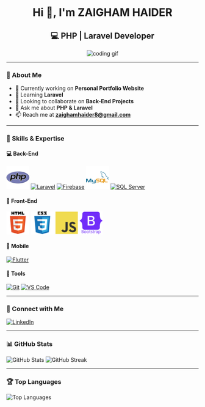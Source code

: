 <h1 align="center">Hi 👋, I'm ZAIGHAM HAIDER</h1>
<h2 align="center">💻 PHP | Laravel Developer</h2>

<p align="center">
  <img src="https://user-images.githubusercontent.com/74038190/221352989-518609ab-b4d1-459e-929f-a08cd2bd9b3c.gif" alt="coding gif" width="300"/>
</p>

---

### 🚀 About Me
- 🔭 Currently working on **Personal Portfolio Website**  
- 🌱 Learning **Laravel**  
- 👯 Looking to collaborate on **Back-End Projects**  
- 💬 Ask me about **PHP & Laravel**  
- 📫 Reach me at **[zaighamhaider8@gmail.com](mailto:zaighamhaider8@gmail.com)**  

---

### 🧠 Skills & Expertise

#### 💻 Back-End
<p>
  <a href="https://www.php.net" target="_blank"><img src="https://raw.githubusercontent.com/devicons/devicon/master/icons/php/php-original.svg" alt="PHP" width="60"/></a>
  <a href="https://laravel.com" target="_blank"><img src="https://cdn.worldvectorlogo.com/logos/laravel-2.svg" alt="Laravel" width="60"/></a>
  <a href="https://firebase.google.com/" target="_blank"><img src="https://www.vectorlogo.zone/logos/firebase/firebase-icon.svg" alt="Firebase" width="60"/></a>
  <a href="https://www.mysql.com/" target="_blank"><img src="https://raw.githubusercontent.com/devicons/devicon/master/icons/mysql/mysql-original-wordmark.svg" alt="MySQL" width="60"/></a>
  <a href="https://www.microsoft.com/en-us/sql-server" target="_blank"><img src="https://www.svgrepo.com/show/303229/microsoft-sql-server-logo.svg" alt="SQL Server" width="60"/></a>
</p>

#### 🎨 Front-End
<p>
  <a href="https://www.w3.org/html/" target="_blank"><img src="https://raw.githubusercontent.com/devicons/devicon/master/icons/html5/html5-original-wordmark.svg" alt="HTML" width="60"/></a>
  <a href="https://www.w3schools.com/css/" target="_blank"><img src="https://raw.githubusercontent.com/devicons/devicon/master/icons/css3/css3-original-wordmark.svg" alt="CSS" width="60"/></a>
  <a href="https://developer.mozilla.org/en-US/docs/Web/JavaScript" target="_blank"><img src="https://raw.githubusercontent.com/devicons/devicon/master/icons/javascript/javascript-original.svg" alt="JavaScript" width="60"/></a>
  <a href="https://getbootstrap.com" target="_blank"><img src="https://raw.githubusercontent.com/devicons/devicon/master/icons/bootstrap/bootstrap-plain-wordmark.svg" alt="Bootstrap" width="60"/></a>
</p>

#### 📱 Mobile
<p>
  <a href="https://flutter.dev/" target="_blank"><img src="https://www.vectorlogo.zone/logos/flutterio/flutterio-icon.svg" alt="Flutter" width="60"/></a>
</p>

#### 🧰 Tools
<p>
  <a href="https://git-scm.com/" target="_blank"><img src="https://www.vectorlogo.zone/logos/git-scm/git-scm-icon.svg" alt="Git" width="60"/></a>
  <a href="https://code.visualstudio.com/" target="_blank"><img src="https://cdn.worldvectorlogo.com/logos/visual-studio-code-1.svg" alt="VS Code" width="60"/></a>
</p>

---

### 🔗 Connect with Me
<p>
  <a href="https://www.linkedin.com/in/zaigham-haider-62b60728b" target="_blank">
    <img src="https://user-images.githubusercontent.com/74038190/235294012-0a55e343-37ad-4b0f-924f-c8431d9d2483.gif" alt="LinkedIn" width="100"/>
  </a>
</p>

---

### 📊 GitHub Stats
<p align="left">
  <img src="https://github-readme-stats.vercel.app/api?username=zaighamhaider7&show_icons=true&theme=radical" alt="GitHub Stats" width="48%"/>
  <img src="https://github-readme-streak-stats.herokuapp.com/?user=zaighamhaider7&theme=radical" alt="GitHub Streak" width="48%"/>
</p>

---

### 🏆 Top Languages
<p align="left">
  <img src="https://github-readme-stats.vercel.app/api/top-langs/?username=zaighamhaider7&layout=compact&theme=radical" alt="Top Languages" />
</p>
